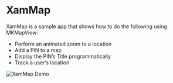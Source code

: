 # XamMap

XamMap is a sample app that shows how to do the following using MKMapView:
 - Perform an animated zoom to a location
 - Add a PIN to a map
 - Display the PIN’s Title programmatically 
 - Track a user’s location

![XamMap Demo](./Demos/Demo.gif)
